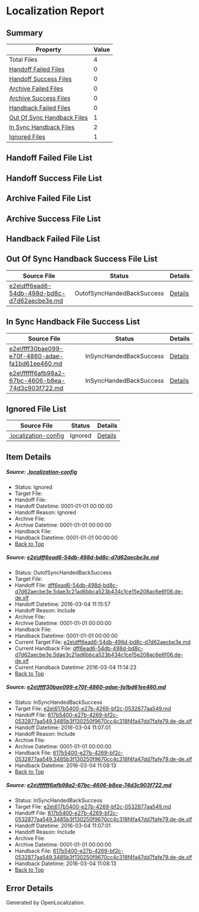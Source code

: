 # <a name='report-top'></a> Localization Report

## Summary
 Property | Value 
 -------- | ----- 
 Total Files | 4
[ Handoff Failed Files ](#handoff-failed-list)| 0
[ Handoff Success Files ](#handoff-success-list)| 0
[ Archive Failed Files ](#archive-failed-list)| 0
[ Archive Success Files ](#archive-success-list)| 0
[ Handback Failed Files ](#handback-failed-list)| 0
[ Out Of Sync Handback Files ](#outofsync-handback-success-list)| 1
[ In Sync Handback Files ](#insync-handback-success-list)| 2
[ Ignored Files ](#ignored-list)| 1

## <a name='handoff-failed-list'></a> Handoff Failed File List

## <a name='handoff-success-list'></a> Handoff Success File List

## <a name='archive-failed-list'></a> Archive Failed File List

## <a name='archive-success-list'></a> Archive Success File List

## <a name='handback-failed-list'></a> Handback Failed File List

## <a name='outofsync-handback-success-list'></a> Out Of Sync Handback Success File List
 Source File | Status | Details 
 ----------- | ------ | ------- 
 [e2e\dff6ead6-54db-498d-bd8c-d7d62aecbe3e.md](https://github.com/OpenLocalizationTest/oltest/blob/907bfb5328fad806ff287072b8e6dc541bcf7cf3/e2e/dff6ead6-54db-498d-bd8c-d7d62aecbe3e.md) | OutofSyncHandedBackSuccess | [Details](#0283ad49e9cc6852cf790789d6637798dc9b3dea1)

## <a name='insync-handback-success-list'></a> In Sync Handback File Success List
 Source File | Status | Details 
 ----------- | ------ | ------- 
 [e2e\ffff30bae099-e70f-4860-adae-fa1bd61ee460.md](https://github.com/OpenLocalizationTest/oltest/blob/907bfb5328fad806ff287072b8e6dc541bcf7cf3/e2e/ffff30bae099-e70f-4860-adae-fa1bd61ee460.md) | InSyncHandedBackSuccess | [Details](#a80fa9a009198babef9ac73f91d2922e91e9ece12)
 [e2e\ffffff6afb98a2-67bc-4606-b8ea-74d3c903f722.md](https://github.com/OpenLocalizationTest/oltest/blob/907bfb5328fad806ff287072b8e6dc541bcf7cf3/e2e/ffffff6afb98a2-67bc-4606-b8ea-74d3c903f722.md) | InSyncHandedBackSuccess | [Details](#a80fa9a009198babef9ac73f91d2922e91e9ece13)

## <a name='ignored-list'></a> Ignored File List
 Source File | Status | Details 
 ----------- | ------ | ------- 
 [.localization-config](https://github.com/OpenLocalizationTest/oltest/blob/907bfb5328fad806ff287072b8e6dc541bcf7cf3/.localization-config) | Ignored | [Details](#66aca4b1c2f43b14ec41e0e427345df94af1d5e10)

## Item Details
##### <a name='66aca4b1c2f43b14ec41e0e427345df94af1d5e10'></a> Source: [.localization-config](https://github.com/OpenLocalizationTest/oltest/blob/907bfb5328fad806ff287072b8e6dc541bcf7cf3/.localization-config)
* Status: Ignored
* Target File: 
* Handoff File: 
* Handoff Datetime: 0001-01-01 00:00:00
* Handoff Reason: Ignored
* Archive File: 
* Archive Datetime: 0001-01-01 00:00:00
* Handback File: 
* Handback Datetime: 0001-01-01 00:00:00
* [Back to Top](#report-top)

##### <a name='0283ad49e9cc6852cf790789d6637798dc9b3dea1'></a> Source: [e2e\dff6ead6-54db-498d-bd8c-d7d62aecbe3e.md](https://github.com/OpenLocalizationTest/oltest/blob/907bfb5328fad806ff287072b8e6dc541bcf7cf3/e2e/dff6ead6-54db-498d-bd8c-d7d62aecbe3e.md)
* Status: OutofSyncHandedBackSuccess
* Target File: 
* Handoff File: [dff6ead6-54db-498d-bd8c-d7d62aecbe3e.5dae3c21ad6bbca523b434c1ce15e208ac6e6f06.de-de.xlf](https://github.com/OpenLocalizationTestOrg/olhandoff/blob/7dcc51a0e2359ed02c974fcab1e4fe5cad564150/ol-handoff/OpenLocalizationTestOrg/oltest.de-de/qimu/ht/dff6ead6-54db-498d-bd8c-d7d62aecbe3e.5dae3c21ad6bbca523b434c1ce15e208ac6e6f06.de-de.xlf)
* Handoff Datetime: 2016-03-04 11:15:57
* Handoff Reason: Include
* Archive File: 
* Archive Datetime: 0001-01-01 00:00:00
* Handback File: 
* Handback Datetime: 0001-01-01 00:00:00
* Current Target File: [e2e\dff6ead6-54db-498d-bd8c-d7d62aecbe3e.md](https://github.com/OpenLocalizationTestOrg/oltest.de-de/blob/6d45280ef55a8bc20b205c3928811e750b97e4d0/e2e/dff6ead6-54db-498d-bd8c-d7d62aecbe3e.md)
* Current Handback File: [dff6ead6-54db-498d-bd8c-d7d62aecbe3e.5dae3c21ad6bbca523b434c1ce15e208ac6e6f06.de-de.xlf](https://github.com/OpenLocalizationTestOrg/olhandback/blob/675b3bf0c0624e3fdd0d35248cd48f61be5718b4/ol-handback/OpenLocalizationTestOrg/oltest.de-de/qimu/ht/dff6ead6-54db-498d-bd8c-d7d62aecbe3e.5dae3c21ad6bbca523b434c1ce15e208ac6e6f06.de-de.xlf)
* Current Handback Datetime: 2016-03-04 11:14:23
* [Back to Top](#report-top)

##### <a name='a80fa9a009198babef9ac73f91d2922e91e9ece12'></a> Source: [e2e\ffff30bae099-e70f-4860-adae-fa1bd61ee460.md](https://github.com/OpenLocalizationTest/oltest/blob/907bfb5328fad806ff287072b8e6dc541bcf7cf3/e2e/ffff30bae099-e70f-4860-adae-fa1bd61ee460.md)
* Status: InSyncHandedBackSuccess
* Target File: [e2e\617b5400-e27b-4269-bf2c-0532877aa549.md](https://github.com/OpenLocalizationTestOrg/oltest.de-de/blob/c4d0dcc855ec7f48b53bf361b9dadda1aa6415a0/e2e/617b5400-e27b-4269-bf2c-0532877aa549.md)
* Handoff File: [617b5400-e27b-4269-bf2c-0532877aa549.3485b3f130250f9670cc4c318f4fa47dd7fafe79.de-de.xlf](https://github.com/OpenLocalizationTestOrg/olhandoff/blob/959f3aed9ecc0b349efbffe882935b61919132e2/ol-handoff/OpenLocalizationTestOrg/oltest.de-de/qimu/ht/617b5400-e27b-4269-bf2c-0532877aa549.3485b3f130250f9670cc4c318f4fa47dd7fafe79.de-de.xlf)
* Handoff Datetime: 2016-03-04 11:07:01
* Handoff Reason: Include
* Archive File: 
* Archive Datetime: 0001-01-01 00:00:00
* Handback File: [617b5400-e27b-4269-bf2c-0532877aa549.3485b3f130250f9670cc4c318f4fa47dd7fafe79.de-de.xlf](https://github.com/OpenLocalizationTestOrg/olhandback/blob/b7df1bd5db626ff3ad99efd137f63f04b07c93f7/ol-handback/OpenLocalizationTestOrg/oltest.de-de/qimu/ht/617b5400-e27b-4269-bf2c-0532877aa549.3485b3f130250f9670cc4c318f4fa47dd7fafe79.de-de.xlf)
* Handback Datetime: 2016-03-04 11:08:13
* [Back to Top](#report-top)

##### <a name='a80fa9a009198babef9ac73f91d2922e91e9ece13'></a> Source: [e2e\ffffff6afb98a2-67bc-4606-b8ea-74d3c903f722.md](https://github.com/OpenLocalizationTest/oltest/blob/907bfb5328fad806ff287072b8e6dc541bcf7cf3/e2e/ffffff6afb98a2-67bc-4606-b8ea-74d3c903f722.md)
* Status: InSyncHandedBackSuccess
* Target File: [e2e\617b5400-e27b-4269-bf2c-0532877aa549.md](https://github.com/OpenLocalizationTestOrg/oltest.de-de/blob/c4d0dcc855ec7f48b53bf361b9dadda1aa6415a0/e2e/617b5400-e27b-4269-bf2c-0532877aa549.md)
* Handoff File: [617b5400-e27b-4269-bf2c-0532877aa549.3485b3f130250f9670cc4c318f4fa47dd7fafe79.de-de.xlf](https://github.com/OpenLocalizationTestOrg/olhandoff/blob/959f3aed9ecc0b349efbffe882935b61919132e2/ol-handoff/OpenLocalizationTestOrg/oltest.de-de/qimu/ht/617b5400-e27b-4269-bf2c-0532877aa549.3485b3f130250f9670cc4c318f4fa47dd7fafe79.de-de.xlf)
* Handoff Datetime: 2016-03-04 11:07:01
* Handoff Reason: Include
* Archive File: 
* Archive Datetime: 0001-01-01 00:00:00
* Handback File: [617b5400-e27b-4269-bf2c-0532877aa549.3485b3f130250f9670cc4c318f4fa47dd7fafe79.de-de.xlf](https://github.com/OpenLocalizationTestOrg/olhandback/blob/b7df1bd5db626ff3ad99efd137f63f04b07c93f7/ol-handback/OpenLocalizationTestOrg/oltest.de-de/qimu/ht/617b5400-e27b-4269-bf2c-0532877aa549.3485b3f130250f9670cc4c318f4fa47dd7fafe79.de-de.xlf)
* Handback Datetime: 2016-03-04 11:08:13
* [Back to Top](#report-top)


## Error Details

Generated by OpenLocalization.
